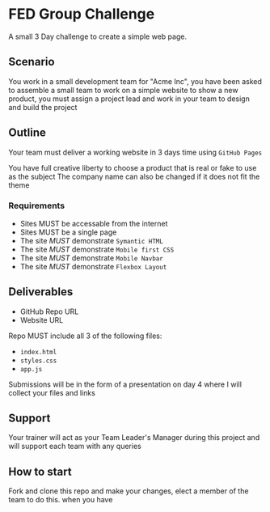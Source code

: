 # FED Group Challenge

A small 3 Day challenge to create a simple web page.

## Scenario

You work in a small development team for "Acme Inc", you have been asked to assemble a small team to work on a simple website to show a new product, you must assign a project lead and work in your team to design and build the project

## Outline

Your team must deliver a working website in 3 days time using `GitHub Pages`

You have full creative liberty to choose a product that is real or fake to use as the subject
The company name can also be changed if it does not fit the theme
### Requirements
- Sites MUST be accessable from the internet
- Sites MUST be a single page
- The site *MUST* demonstrate `Symantic HTML`
- The site *MUST* demonstrate `Mobile first CSS`
- The site *MUST* demonstrate `Mobile Navbar`
- The site *MUST* demonstrate `Flexbox Layout`


## Deliverables

- GitHub Repo URL
- Website URL

Repo MUST include all 3 of the following files:

- `index.html`
- `styles.css`
- `app.js`

Submissions will be in the form of a presentation on day 4 where I will collect your files and links

## Support

Your trainer will act as your Team Leader's Manager during this project and will support each team with any queries

## How to start

Fork and clone this repo and make your changes, elect a member of the team to do this. when you have